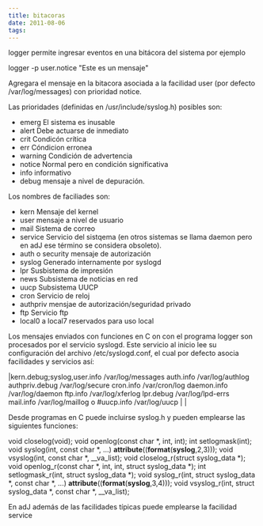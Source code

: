 ```yaml
---
title: bitacoras
date: 2011-08-06
tags:
---
```

logger permite ingresar eventos en una bitácora del sistema por ejemplo

logger -p user.notice "Este es un mensaje"

Agregara el mensaje en la bitacora asociada a la facilidad user (por defecto /var/log/messages) con prioridad notice.

Las prioridades (definidas en /usr/include/syslog.h) posibles son:

* emerg  El sistema es inusable
* alert  Debe actuarse de inmediato
* crit    Condicón crítica
* err     Cóndicion erronea
* warning  Condición de advertencia
* notice  Normal pero en condición significativa
* info  informativo
* debug  mensaje a nivel de depuración.

Los nombres de faciliades son:
* kern Mensaje del kernel
* user mensaje a nivel de  usuario
* mail Sistema de correo
* service Servicio del sistqema  (en otros sistemas se llama daemon pero en adJ ese término se considera obsoleto).
* auth o security  mensaje de autorización
* syslog Generado internamente por syslogd
* lpr Susbistema de impresión
* news Subsistema de noticias en red
* uucp Subsistema UUCP
* cron Servicio de reloj
* authpriv mensjae de autorización/seguridad privado
* ftp Servicio ftp
* local0 a local7 reservados para uso local

Los mensajes enviados con funciones en C on con el programa logger son procesados por el servicio syslogd.  Este servicio al inicio lee su configuración del archivo /etc/syslogd.conf, el cual por defecto asocia facilidades y servicios así:

|kern.debug;syslog,user.info                             /var/log/messages
auth.info                                               /var/log/authlog
authpriv.debug                                          /var/log/secure
cron.info                                               /var/cron/log
daemon.info                                             /var/log/daemon
ftp.info                                                /var/log/xferlog
lpr.debug                                               /var/log/lpd-errs
mail.info                                               /var/log/maillog
o #uucp.info                                              /var/log/uucp
 | |

Desde programas en C puede incluirse syslog.h y pueden emplearse las siguientes funciones:

void    closelog(void);
void    openlog(const char *, int, int);
int     setlogmask(int);
void    syslog(int, const char *, ...)
    __attribute__((__format__(__syslog__,2,3)));
void    vsyslog(int, const char *, __va_list);
void    closelog_r(struct syslog_data *);
void    openlog_r(const char *, int, int, struct syslog_data *);
int     setlogmask_r(int, struct syslog_data *);
void    syslog_r(int, struct syslog_data *, const char *, ...)
     __attribute__((__format__(__syslog__,3,4)));
void    vsyslog_r(int, struct syslog_data *, const char *, __va_list);


En adJ además de las facilidades típicas puede emplearse la facilidad service
